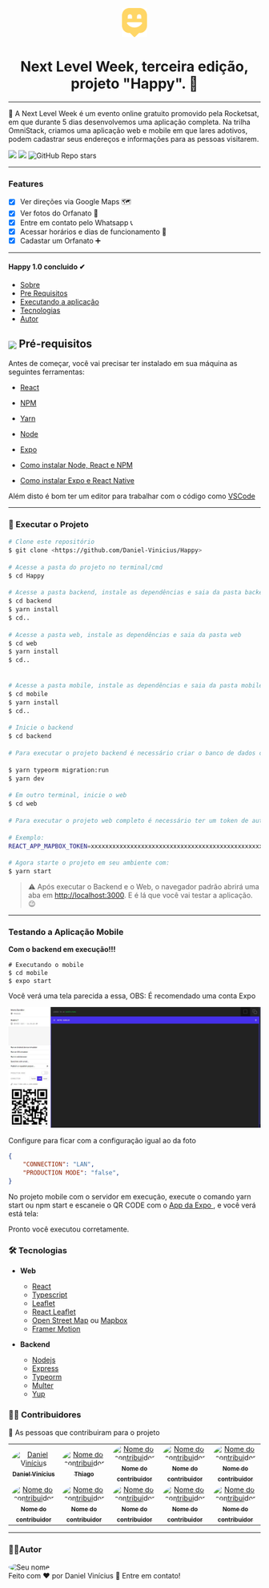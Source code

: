<p align="center">
      <img id="imagem" title="#Projeto" src="https://github.com/Daniel-Vinicius/Happy/blob/main/.github/Imagem.png" width="10%" alt="Happy Logo"/>
</p>

<h1 align="center">Next Level Week, terceira edição, projeto "Happy". 🥳</h1>

---

 <p id="sobre">
👾 A Next Level Week é um evento online gratuito promovido pela Rocketsat, em que durante 5 dias desenvolvemos uma aplicação completa. Na trilha OmniStack, criamos uma aplicação web e mobile em que lares adotivos, podem cadastrar seus endereços e informações para as pessoas visitarem.
</p>


![](https://img.shields.io/badge/license-MIT-green)
![](https://img.shields.io/badge/languege-Portuguese-yellow)
![GitHub Repo stars](https://img.shields.io/github/stars/Daniel-Vinicius/Happy?style=social)

---

### Features 
- [x] Ver direções via Google Maps 🗺
- [x] Ver fotos do Orfanato 📱
- [x] Entre em contato pelo Whatsapp 📞
- [x] Acessar horários e dias de funcionamento 📅
- [x] Cadastar um Orfanato ➕

---

<h4> 
	Happy 1.0 concluido ✔
</h4>


<!--ts-->
* [Sobre](#sobre) 
* [Pre Requisitos](#pre-requisitos)
* [Executando a aplicação](#rodando)
* [Tecnologias](#tecnologias)
* [Autor](#autor)
 <!--te-->

<h2> 
<img src="https://i.dlpng.com/static/png/6577858_preview.png" width="50px" align="center"/>
Pré-requisitos <a id="pre-requisitos"></a>
</h2> 
Antes de começar, você vai precisar ter instalado em sua máquina as seguintes ferramentas:

<!--ts-->
 * <a target="_blank" href="https://reactjs.org">React</a> 
 * <a target="_blank" href="https://npmjs.com/">NPM</a> 
 * <a target="_blank" href="https://yarnpkg.com/">Yarn</a> 
 * <a target="_blank" href="https://nodejs.org/pt-br/">Node</a> 
 * <a target="_blank" href="https://docs.expo.io/">Expo</a> 
 
 * <a target="_blank" href="https://www.devmedia.com.br/como-instalar-o-node-js-npm-e-o-react-no-windows/40329"> Como instalar Node, React e NPM</a>	
 * <a target="_blank" href="https://www.devmedia.com.br/primeiro-app-com-react-native/40737"> Como instalar Expo e React Native</a>
 <!--te-->

Além disto é bom ter um editor para trabalhar com o código como [VSCode](https://code.visualstudio.com/)


---
<h3 id='rodando'> 📀 Executar o Projeto </h3>

```bash
# Clone este repositório
$ git clone <https://github.com/Daniel-Vinicius/Happy>

# Acesse a pasta do projeto no terminal/cmd
$ cd Happy

# Acesse a pasta backend, instale as dependências e saia da pasta backend
$ cd backend
$ yarn install
$ cd..

# Acesse a pasta web, instale as dependências e saia da pasta web
$ cd web
$ yarn install
$ cd..


# Acesse a pasta mobile, instale as dependências e saia da pasta mobile
$ cd mobile
$ yarn install
$ cd..

# Inicie o backend
$ cd backend

# Para executar o projeto backend é necessário criar o banco de dados com todas as tabelas utilizadas, para isso, use no diretório correspondente:

$ yarn typeorm migration:run
$ yarn dev

# Em outro terminal, inicie o web
$ cd web

# Para executar o projeto web completo é necessário ter um token de autenticação da API do Mapbox. Acesse sua conta no site e crie um token para ser utilizado no projeto. Com o token em mãos, crie um arquivo .env e coloque seu token como valor da chave REACT_APP_MAPBOX_TOKEN.

# Exemplo:
REACT_APP_MAPBOX_TOKEN=xxxxxxxxxxxxxxxxxxxxxxxxxxxxxxxxxxxxxxxxxxxxxxxxxxxx

# Agora starte o projeto em seu ambiente com:
$ yarn start
```

> ⚠️ Após executar o Backend e o Web, o navegador padrão abrirá uma aba em <http://localhost:3000>. E é lá que você vai testar a aplicação. 😉
---

### **Testando a Aplicação Mobile**
**Com o backend em execução!!!**
````
# Executando o mobile
$ cd mobile
$ expo start
````

Você verá uma tela parecida a essa, 
OBS: É recomendado uma conta Expo

<img alt="Conexão" src="https://github.com/Daniel-Vinicius/Proffy/blob/master/github/mobile-connection.JPG">

Configure para ficar com a configuração igual ao da foto

```json
{
    "CONNECTION": "LAN",
    "PRODUCTION MODE": "false",    
}
```

No projeto mobile com o servidor em execução,
execute o comando yarn start ou npm start e escaneie o QR CODE com o <a href="https://play.google.com/store/apps/details?id=host.exp.exponent&hl=pt_BR">App da Expo </a>, e você verá está tela:


Pronto você executou corretamente.

### 🛠 Tecnologias

- **Web**
  - [React](https://reactjs.org/)
  - [Typescript](https://www.typescriptlang.org/)
  - [Leaflet](https://leafletjs.com/)
  - [React Leaflet](https://react-leaflet.js.org/)
  - [Open Street Map](https://www.openstreetmap.org/) ou [Mapbox](https://www.mapbox.com/)
  - [Framer Motion](https://www.framer.com/motion/)

- **Backend**
  - [Nodejs](https://nodejs.org/en/)
  - [Express](https://expressjs.com/) 
  - [Typeorm](https://typeorm.io/)
  - [Multer](https://github.com/expressjs/multer)
  - [Yup](https://github.com/jquense/yup)

### 👨‍💻 Contribuidores <a id="contribuidores"> </a>

💜 As pessoas que contribuiram para o projeto

<table>

<tr>  

<td  align="center">
<a  href="https://github.com/Daniel-Vinicius">
<img  style="border-radius: 50%;"  src="https://avatars3.githubusercontent.com/u/66279500?s=460&u=2978b74f2bfcfec553cdd62c2cf15a0eca6652a3&v=4"
width="100px;"  alt="Daniel Vinícius"/>
<br />
<sub><b>Daniel Vinícius</b></sub>
</a> <br />
</td>

  

<td  align="center">
<a  href="https://github.com/pgThiago">
<img  style="border-radius: 50%;"  src="https://avatars0.githubusercontent.com/u/48173784?s=460&u=470bec2e5deab6f808308e7230c1c52b59579c41&v=4"
width="100px;"  alt="Nome do contribuidor"/>
<br />
<sub><b>Thiago</b></sub>
</a> <br />
</td>

<td  align="center">
<a  href="https://github.com">
<img  style="border-radius: 50%;"  src="https://avatars1.githubusercontent.com/u/71185268?s=460&v=4"
width="100px;"  alt="Nome do contribuidor"/>
<br />
<sub><b>Nome do contribuidor</b></sub>
</a> <br />
</td>

  

<td  align="center">
<a  href="https://github.com">
<img  style="border-radius: 50%;"  src="https://avatars1.githubusercontent.com/u/71185268?s=460&v=4"
width="100px;"  alt="Nome do contribuidor"/>
<br />
<sub><b>Nome do contribuidor</b></sub>
</a> <br />
</td>

  
  

<td  align="center">
<a  href="https://github.com">
<img  style="border-radius: 50%;"  src="https://avatars1.githubusercontent.com/u/71185268?s=460&v=4"
width="100px;"  alt="Nome do contribuidor"/>
<br />
<sub><b>Nome do contribuidor</b></sub>
</a> <br />
</td>

</tr>  

<tr>  

<td  align="center">
<a  href="https://github.com">
<img  style="border-radius: 50%;"  src="https://avatars1.githubusercontent.com/u/71185268?s=460&v=4"
width="100px;"  alt="Nome do contribuidor"/>
<br />
<sub><b>Nome do contribuidor</b></sub>
</a> <br />
</td>

  

<td  align="center">
<a  href="https://github.com">
<img  style="border-radius: 50%;"  src="https://avatars1.githubusercontent.com/u/71185268?s=460&v=4"
width="100px;"  alt="Nome do contribuidor"/>
<br />
<sub><b>Nome do contribuidor</b></sub>
</a> <br />
</td>

<td  align="center">
<a  href="https://github.com">
<img  style="border-radius: 50%;"  src="https://avatars1.githubusercontent.com/u/71185268?s=460&v=4"
width="100px;"  alt="Nome do contribuidor"/>
<br />
<sub><b>Nome do contribuidor</b></sub>
</a> <br />
</td>

  

<td  align="center">
<a  href="https://github.com">
<img  style="border-radius: 50%;"  src="https://avatars1.githubusercontent.com/u/71185268?s=460&v=4"
width="100px;"  alt="Nome do contribuidor"/>
<br />
<sub><b>Nome do contribuidor</b></sub>
</a> <br />
</td>

  
  

<td  align="center">
<a  href="https://github.com">
<img  style="border-radius: 50%;"  src="https://avatars1.githubusercontent.com/u/71185268?s=460&v=4"
width="100px;"  alt="Nome do contribuidor"/>
<br />
<sub><b>Nome do contribuidor</b></sub>
</a> <br />
</td>

</tr>

</table>

---

### 👨‍💻Autor <a id="autor"> </a>

<a href="https://github.com/Daniel-Vinicius" style="text-decoration: none;">
<img style="border-radius: 70%;" src="https://avatars0.githubusercontent.com/u/66279500?s=460&u=03d962bd1fda436ca49d4bbfbf2f30bdd566221d&v=4" width="100px;"  alt="Seu nome"/>

<br />
<span> Feito com ❤️ por Daniel Vinícius 👋 Entre em contato! </span> 
</a> 
